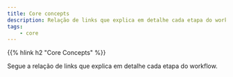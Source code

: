 ```yaml
---
title: Core concepts
description: Relação de links que explica em detalhe cada etapa do workflow de mutations
tags:
    - core
---
```


{{% hlink h2 "Core Concepts" %}}

Segue a relação de links que explica em detalhe cada etapa do workflow.

